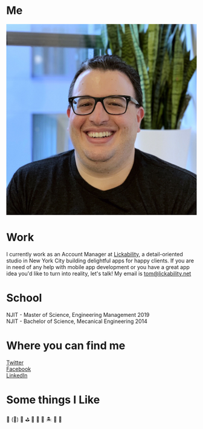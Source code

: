 # Me
![OH IT'S ME](images/tom.jpg)

# Work

I currently work as an Account Manager at [Lickability](https://lickability.com), a detail-oriented studio in New York City building delightful apps for happy clients. If you are in need of any help with mobile app development or you have a great app idea you'd like to turn into reality, let's talk! My email is <tom@lickability.net>

# School

NJIT - Master of Science, Engineering Management 2019<br/>
NJIT - Bachelor of Science, Mecanical Engineering 2014

# Where you can find me

[Twitter](https://twitter.com/ThomasDeVuono)<br/>
[Facebook](https://www.facebook.com/thomasdevuono)<br/>
[LinkedIn](https://www.linkedin.com/in/thomas-devuono-7139417a/)

# Some things I Like

🏈 (🦅)   🎤    ⛳️    🥘    👾    🍻    🏝    🐶    🐴
